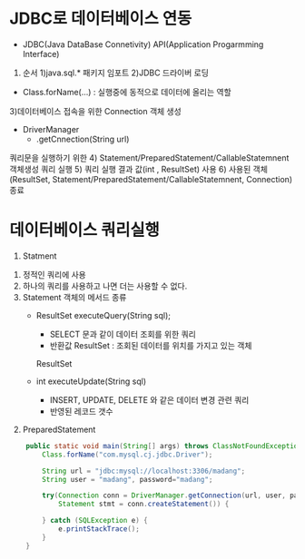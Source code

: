 # JDBC로 데이터베이스 연동
- JDBC(Java DataBase Connetivity) API(Application Progarmming Interface)
1. 순서
1)java.sql.* 패키지 임포트
2)JDBC 드라이버 로딩
- Class.forName(...) : 실행중에 동적으로 데이터에 올리는 역할

3)데이터베이스 접속을 위한 Connection 객체 생성
- DriverManager
	- .getCnnection(String url)

쿼리문을 실행하기 위한 4) Statement/PreparedStatement/CallableStatemnent 객체생성
쿼리 실행
5) 쿼리 실행 결과 값(int , ResultSet) 사용
6) 사용된 객체(ResultSet, Statement/PreparedStatement/CallableStatemnent, Connection) 종료


# 데이터베이스 쿼리실행
1. Statment
1) 정적인 쿼리에 사용
2) 하나의 쿼리를 사용하고 나면 더는 사용할 수 없다.
3) Statement 객체의 메서드 종류
	- ResultSet executeQuery(String sql);
		- SELECT 문과 같이 데이터 조회를 위한 쿼리
		- 반환값 ResultSet : 조회된 데이터를 위치를 가지고 있는 객체
		
		ResultSet
			
	- int executeUpdate(String sql)
		- INSERT, UPDATE, DELETE 와 같은 데이터 변경 관련 쿼리
		- 반영된 레코드 갯수
		
2. PreparedStatement
		
```java
    public static void main(String[] args) throws ClassNotFoundException {
        Class.forName("com.mysql.cj.jdbc.Driver");

        String url = "jdbc:mysql://localhost:3306/madang";
        String user = "madang", password="madang";

        try(Connection conn = DriverManager.getConnection(url, user, password);
            Statement stmt = conn.createStatement()) {

        } catch (SQLException e) {
            e.printStackTrace();
        }
    }
```